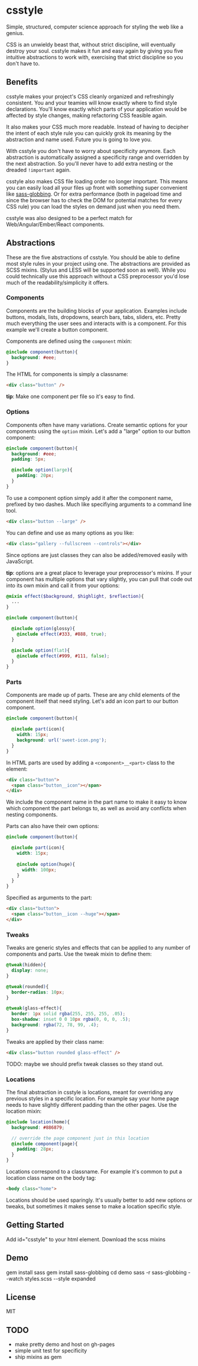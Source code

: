 # csstyle
Simple, structured, computer science approach for styling the web like a genius.

CSS is an unwieldy beast that, without strict discipline, will eventually destroy your soul.
csstyle makes it fun and easy again by giving you five intuitive abstractions to work with, exercising that strict
discipline so you don't have to.

## Benefits
csstyle makes your project's CSS cleanly organized and refreshingly consistent. 
You and your teamies will know exactly where to find style declarations.
You'll know exactly which parts of your application would be affected by style changes, 
making refactoring CSS feasible again.

It also makes your CSS much more readable. Instead of having to decipher the intent of each style rule 
you can quickly grok its meaning by the abstraction and name used. Future you is going to love you.

With csstyle you don't have to worry about specificity anymore.
Each abstraction is automatically assigned a specificity range and overridden by the next abstraction. 
So you'll never have to add extra nesting or the dreaded `!important` again.

csstyle also makes CSS file loading order no longer important. This means you can easily load all your files
up front with something super convenient like [sass-globbing](https://github.com/chriseppstein/sass-globbing). 
Or for extra performance (both in pageload time and since the browser has to check the DOM for potential matches for every CSS rule) 
you can load the styles on demand just when you need them.

csstyle was also designed to be a perfect match for Web/Angular/Ember/React components.

## Abstractions
These are the five abstractions of csstyle. You should be able to define most style rules in your project using one.
The abstractions are provided as SCSS mixins. (Stylus and LESS will be supported soon as well). While you could
technically use this approach without a CSS preprocessor you'd lose much of the readability/simplicity it offers.

### Components
Components are the building blocks of your application. 
Examples include buttons, modals, lists, dropdowns, search bars, tabs, sliders, etc.
Pretty much everything the user sees and interacts with is a component. 
For this example we'll create a button component.

Components are defined using the `component` mixin:

```scss
@include component(button){
  background: #eee;
}
```

The HTML for components is simply a classname:

```html
<div class="button" />
```
**tip**: Make one component per file so it's easy to find.

### Options
Components often have many variations. Create semantic options for your components
using the `option` mixin. Let's add a "large" option to our button component:

```scss
@include component(button){
  background: #eee;
  padding: 5px;

  @include option(large){
    padding: 20px;
  }
}
```

To use a component option simply add it after the component name, prefixed by two dashes.
Much like specifiying arguments to a command line tool.

```html
<div class="button --large" />
```

You can define and use as many options as you like:

```html
<div class="gallery --fullscreen --controls"></div>
```

Since options are just classes they can also be added/removed easily with JavaScript.

**tip**: options are a great place to leverage your preprocessor's mixins. If your component has multiple options that vary 
slightly, you can pull that code out into its own mixin and call it from your options:


```scss
@mixin effect($background, $highlight, $reflection){
  ... 
}

@include component(button){

  @include option(glossy){
    @include effect(#333, #888, true);
  }

  @include option(flat){
    @include effect(#999, #111, false);
  }
}
``` 

### Parts
Components are made up of parts. These are any child elements of the component itself that need styling.
Let's add an icon part to our button component.

```scss
@include component(button){

  @include part(icon){
    width: 15px;
    background: url('sweet-icon.png');
  }
}
```

In HTML parts are used by adding a `<component>__<part>` class to the element:

```html
<div class="button">
  <span class="button__icon"></span>
</div>
```
We include the component name in the part name to make it easy to know which 
component the part belongs to, as well as avoid any conflicts when nesting components.

Parts can also have their own options:

```scss
@include component(button){

  @include part(icon){
    width: 15px;
    
    @include option(huge){
      width: 100px;
    }
  }
}
```
Specified as arguments to the part:

```html
<div class="button">
  <span class="button__icon --huge"></span>
</div>
```

### Tweaks
Tweaks are generic styles and effects that can be applied to 
any number of components and parts. Use the tweak mixin to define them:

```scss
@tweak(hidden){
  display: none;
}

@tweak(rounded){
  border-radius: 10px;
}

@tweak(glass-effect){
  border: 1px solid rgba(255, 255, 255, .05);
  box-shadow: inset 0 0 10px rgba(0, 0, 0, .5);
  background: rgba(72, 78, 99, .4);
}
```

Tweaks are applied by their class name:

```HTML
<div class="button rounded glass-effect" />
```

TODO: maybe we should prefix tweak classes so they stand out.


### Locations
The final abstraction in csstyle is locations, meant for overriding any previous
styles in a specific location. For example say your
home page needs to have slightly different padding than the other pages. Use the 
location mixin:

```scss
@include location(home){
  background: #886879;

  // override the page component just in this location 
  @include component(page){
    padding: 28px;
  }
}
```

Locations correspond to a classname. For example it's common to put 
a location class name on the body tag:

```html
<body class="home">
```
Locations should be used sparingly. It's usually better to add new options or
tweaks, but sometimes it makes sense to make a location specific style.

## Getting Started
Add id="csstyle" to your html element.
Download the scss mixins

## Demo
gem install sass
gem install sass-globbing
cd demo
sass -r sass-globbing --watch styles.scss --style expanded

## License
MIT

## TODO
- make pretty demo and host on gh-pages
- simple unit test for specificity
- ship mixins as gem